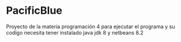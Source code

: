 # PacificBlue
Proyecto de la materia programación 4
para ejecutar el programa y su codigo necesita tener instalado java jdk 8 y netbeans 8.2
